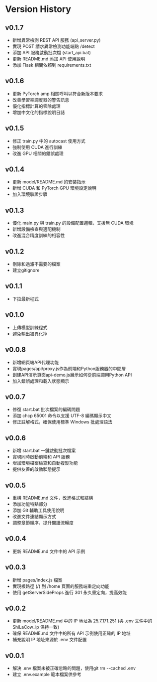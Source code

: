 # Version History

## v0.1.7
- 新增異常檢測 REST API 服務 (api_server.py)
- 實現 POST 請求異常檢測功能端點 /detect
- 添加 API 服務啟動批次檔 (start_api.bat)
- 更新 README.md 添加 API 使用說明
- 添加 Flask 相關依賴到 requirements.txt

## v0.1.6
- 更新 PyTorch amp 相關呼叫以符合新版本要求
- 改善學習率調度器的警告訊息
- 優化指標計算的零除處理
- 增加中文化的指標說明日誌

## v0.1.5
- 修正 train.py 中的 autocast 使用方式
- 強制使用 CUDA 進行訓練
- 改進 GPU 相關的錯誤處理

## v0.1.4
- 更新 model/README.md 的安裝指示
- 新增 CUDA 和 PyTorch GPU 環境設定說明
- 加入環境驗證步驟

## v0.1.3
- 優化 main.py 與 train.py 的設備配置邏輯，支援無 CUDA 環境
- 新增設備檢查與適配機制
- 改進混合精度訓練的相容性

## v0.1.2
- 刪除和過濾不需要的檔案
- 建立gitignore

## v0.1.1
- 下拉最新程式

## v0.1.0
- 上傳模型訓練程式
- 避免輸出被異化掉

## v0.0.8
- 新增網頁端API代理功能
- 實現pages/api/proxy.js作為前端和Python服務器的中間層
- 創建API演示頁面api-demo.js展示如何從前端調用Python API
- 加入錯誤處理和載入狀態顯示

## v0.0.7
- 修復 start.bat 批次檔案的編碼問題
- 添加 chcp 65001 命令以支援 UTF-8 編碼顯示中文
- 修正註解格式，確保使用標準 Windows 批處理語法

## v0.0.6
- 新增 start.bat 一鍵啟動批次檔案
- 實現同時啟動前端和 API 服務
- 增加環境檔案檢查和自動複製功能
- 提供友善的啟動狀態提示

## v0.0.5
- 重構 README.md 文件，改進格式和結構
- 添加功能特點部分
- 添加 Git 輔助工具使用說明
- 改進文件連結顯示方式
- 調整章節順序，提升閱讀流暢度

## v0.0.4
- 更新 README.md 文件中的 API 示例

## v0.0.3
- 新增 pages/index.js 檔案
- 實現根路徑 (/) 到 /home 頁面的服務端重定向功能
- 使用 getServerSideProps 進行 301 永久重定向，提高效能

## v0.0.2
- 更新 model/README.md 中的 IP 地址為 25.7.171.251 (與 .env 文件中的 ShiLaCow_ip 保持一致)
- 確保 README.md 文件中的所有 API 示例使用正確的 IP 地址
- 補充說明 IP 地址來源於 .env 文件配置

## v0.0.1
- 解決 .env 檔案未被正確忽略的問題，使用git rm --cached .env
- 建立 .env.example 範本檔案供參考

